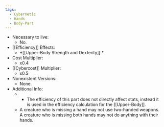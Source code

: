 ```yaml
---
tags:
  - Cybernetic
  - Hands
  - Body-Part
---
```

* Necessary to live:
	* No.
* [[Efficiency]] Effects:
	* +[[Upper-Body Strength and Dexterity]] *
* Cost Multiplier:
	* x0.4
* [[Cybercost]] Multiplier:
	* x0.5
* Nonexistent Versions:
	* None.
* Additional Info:
	* * The efficiency of this part does not directly affect stats, instead it is used in the efficiency calculation for the [[Upper-Body]].
	* A creature who is missing a hand may not use two-handed weapons. A creature who is missing both hands may not do anything with their hands.